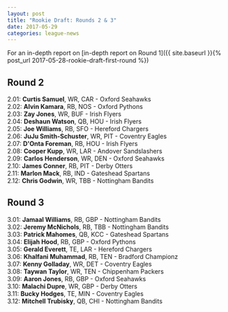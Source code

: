 ```yaml
---
layout: post
title: "Rookie Draft: Rounds 2 & 3"
date: 2017-05-29
categories: league-news
---
```


For an in-depth report on [in-depth report on Round 1]({{ site.baseurl }}{% post_url 2017-05-28-rookie-draft-first-round %})

## Round 2

2.01: **Curtis Samuel**, WR, CAR - Oxford Seahawks  
2.02: **Alvin Kamara**, RB, NOS - Oxford Pythons  
2.03: **Zay Jones**, WR, BUF - Irish Flyers  
2.04: **Deshaun Watson**, QB, HOU - Irish Flyers  
2.05: **Joe Williams**, RB, SFO - Hereford Chargers  
2.06: **JuJu Smith-Schuster**, WR, PIT - Coventry Eagles  
2.07: **D'Onta Foreman**, RB, HOU - Irish Flyers  
2.08: **Cooper Kupp**, WR, LAR - Andover Sandslashers  
2.09: **Carlos Henderson**, WR, DEN - Oxford Seahawks  
2.10: **James Conner**, RB, PIT - Derby Otters  
2.11: **Marlon Mack**, RB, IND - Gateshead Spartans  
2.12: **Chris Godwin**, WR, TBB - Nottingham Bandits

## Round 3

3.01: **Jamaal Williams**, RB, GBP - Nottingham Bandits  
3.02: **Jeremy McNichols**, RB, TBB - Nottingham Bandits  
3.03: **Patrick Mahomes**, QB, KCC - Gateshead Spartans  
3.04: **Elijah Hood**, RB, GBP - Oxford Pythons  
3.05: **Gerald Everett**, TE, LAR - Hereford Chargers  
3.06: **Khalfani Muhammad**, RB, TEN - Bradford Championz  
3.07: **Kenny Golladay**, WR, DET - Coventry Eagles  
3.08: **Taywan Taylor**, WR, TEN - Chippenham Packers  
3.09: **Aaron Jones**, RB, GBP - Oxford Seahawks  
3.10: **Malachi Dupre**, WR, GBP - Derby Otters  
3.11: **Bucky Hodges**, TE, MIN - Coventry Eagles  
3.12: **Mitchell Trubisky**, QB, CHI - Nottingham Bandits
